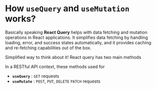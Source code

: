 #  How `useQuery` and `useMutation` works?

Basically speaking __React Query__ helps with data fetching and mutation operations in React applications. It simplifies data fetching by handling loading, error, and success states automatically, and it provides caching and re-fetching capabilities out of the box.


Simplified way to think about it! React query has two main methods

In a RESTful API context, these methods used for 
 - __`useQuery`__ : `GET` requests
 - __`useMutate`__ : `POST`, `PUT`, `DELETE` `PATCH` requests
